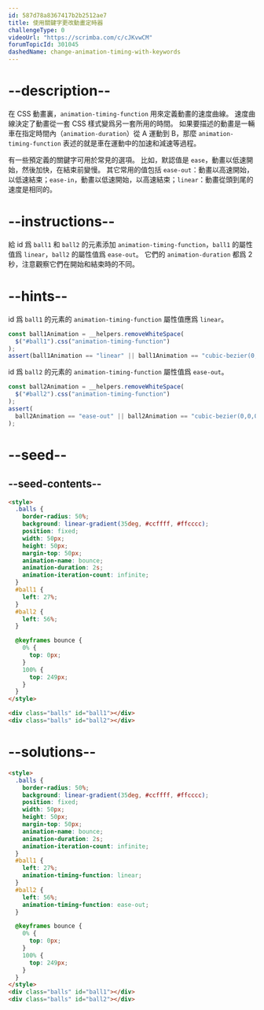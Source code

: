 ```yaml
---
id: 587d78a8367417b2b2512ae7
title: 使用關鍵字更改動畫定時器
challengeType: 0
videoUrl: "https://scrimba.com/c/cJKvwCM"
forumTopicId: 301045
dashedName: change-animation-timing-with-keywords
---
```


# --description--

在 CSS 動畫裏，`animation-timing-function` 用來定義動畫的速度曲線。 速度曲線決定了動畫從一套 CSS 樣式變爲另一套所用的時間。 如果要描述的動畫是一輛車在指定時間內（`animation-duration`）從 A 運動到 B，那麼 `animation-timing-function` 表述的就是車在運動中的加速和減速等過程。

有一些預定義的關鍵字可用於常見的選項。 比如，默認值是 `ease`，動畫以低速開始，然後加快，在結束前變慢。 其它常用的值包括 `ease-out`：動畫以高速開始，以低速結束；`ease-in`，動畫以低速開始，以高速結束；`linear`：動畫從頭到尾的速度是相同的。

# --instructions--

給 id 爲 `ball1` 和 `ball2` 的元素添加 `animation-timing-function`，`ball1` 的屬性值爲 `linear`，`ball2` 的屬性值爲 `ease-out`。 它們的 `animation-duration` 都爲 2 秒，注意觀察它們在開始和結束時的不同。

# --hints--

id 爲 `ball1` 的元素的 `animation-timing-function` 屬性值應爲 `linear`。

```js
const ball1Animation = __helpers.removeWhiteSpace(
  $("#ball1").css("animation-timing-function")
);
assert(ball1Animation == "linear" || ball1Animation == "cubic-bezier(0,0,1,1)");
```

id 爲 `ball2` 的元素的 `animation-timing-function` 屬性值爲 `ease-out`。

```js
const ball2Animation = __helpers.removeWhiteSpace(
  $("#ball2").css("animation-timing-function")
);
assert(
  ball2Animation == "ease-out" || ball2Animation == "cubic-bezier(0,0,0.58,1)"
);
```

# --seed--

## --seed-contents--

```html
<style>
  .balls {
    border-radius: 50%;
    background: linear-gradient(35deg, #ccffff, #ffcccc);
    position: fixed;
    width: 50px;
    height: 50px;
    margin-top: 50px;
    animation-name: bounce;
    animation-duration: 2s;
    animation-iteration-count: infinite;
  }
  #ball1 {
    left: 27%;
  }
  #ball2 {
    left: 56%;
  }

  @keyframes bounce {
    0% {
      top: 0px;
    }
    100% {
      top: 249px;
    }
  }
</style>

<div class="balls" id="ball1"></div>
<div class="balls" id="ball2"></div>
```

# --solutions--

```html
<style>
  .balls {
    border-radius: 50%;
    background: linear-gradient(35deg, #ccffff, #ffcccc);
    position: fixed;
    width: 50px;
    height: 50px;
    margin-top: 50px;
    animation-name: bounce;
    animation-duration: 2s;
    animation-iteration-count: infinite;
  }
  #ball1 {
    left: 27%;
    animation-timing-function: linear;
  }
  #ball2 {
    left: 56%;
    animation-timing-function: ease-out;
  }

  @keyframes bounce {
    0% {
      top: 0px;
    }
    100% {
      top: 249px;
    }
  }
</style>
<div class="balls" id="ball1"></div>
<div class="balls" id="ball2"></div>
```
